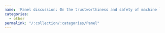 ```yaml
---
name: 'Panel discussion: On the trustworthiness and safety of machine learning models in regulated energy settings, and how to get there'
categories:
  - other
permalink: "/:collection/:categories/Panel"
---
```

